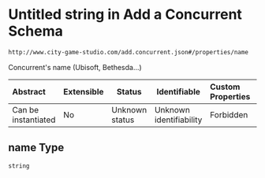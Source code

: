 # Untitled string in Add a Concurrent Schema

```txt
http://www.city-game-studio.com/add.concurrent.json#/properties/name
```

Concurrent's name (Ubisoft, Bethesda...)


| Abstract            | Extensible | Status         | Identifiable            | Custom Properties | Additional Properties | Access Restrictions | Defined In                                                                               |
| :------------------ | ---------- | -------------- | ----------------------- | :---------------- | --------------------- | ------------------- | ---------------------------------------------------------------------------------------- |
| Can be instantiated | No         | Unknown status | Unknown identifiability | Forbidden         | Allowed               | none                | [add-concurrent.schema.json\*](../out/add-concurrent.schema.json "open original schema") |

## name Type

`string`
